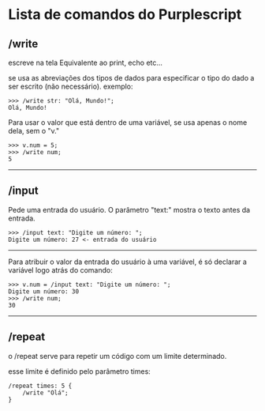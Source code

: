 # Lista de comandos do Purplescript

## /write

escreve na tela
Equivalente ao print, echo etc...

se usa as abreviações dos tipos de dados para especificar o tipo do dado a ser escrito (não necessário). exemplo:

```
>>> /write str: "Olá, Mundo!";
Olá, Mundo!
```

Para usar o valor que está dentro de uma variável, se usa apenas o nome dela, sem o "v."

```
>>> v.num = 5;
>>> /write num;
5
```

___

## /input

Pede uma entrada do usuário. O parâmetro "text:" mostra o texto antes da entrada.

``` 
>>> /input text: "Digite um número: ";
Digite um número: 27 <- entrada do usuário
```

___

Para atribuir o valor da entrada do usuário à uma variável, é só declarar a variável logo atrás do comando:

```
>>> v.num = /input text: "Digite um número: ";
Digite um número: 30
>>> /write num;
30
```

___

## /repeat

o /repeat serve para repetir um código com um limite determinado.

esse limite é definido pelo parâmetro times:

```
/repeat times: 5 {
    /write "Olá";
}
```
